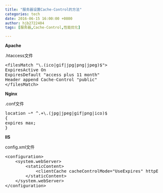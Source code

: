 ```yaml
---
title: "服务器设置Cache-Control的方法"
categories: tech
date: 2016-06-15 16:00:00 +0800
author: hjb2722404
tags: [服务器,Cache-Control,性能优化]

---
```




**Apache**

.htaccess文件



<pre class="prettyprint"><span class="hljs-subst">&lt;</span>filesMatch <span class="hljs-string">"\.(ico|gif|jpg|png|jpeg)$"</span><span class="hljs-subst">&gt;</span> 
ExpiresActive <span class="hljs-keyword">On</span> 
ExpiresDefault <span class="hljs-string">"access plus 11 month"</span> 
<span class="hljs-keyword">Header</span> append <span class="hljs-keyword">Cache</span><span class="hljs-attribute">-Control</span> <span class="hljs-string">"public"</span> 
<span class="hljs-subst">&lt;</span>/filesMatch<span class="hljs-subst">&gt;</span></pre>

**Nginx**

.conf文件



<pre class="prettyprint">location ~* ^.+\.(jpg|jpeg|gif|png|ico)<span class="hljs-variable">$ </span>
{ 
expires max; 
}</pre>

**IIS**

config.xml文件

<pre class="prettyprint"><span class="hljs-tag">&lt;<span class="hljs-title">configuration</span>&gt;</span> 
    <span class="hljs-tag">&lt;<span class="hljs-title">system.webServer</span>&gt;</span> 
        <span class="hljs-tag">&lt;<span class="hljs-title">staticContent</span>&gt;</span> 
            <span class="hljs-tag">&lt;<span class="hljs-title">clientCache</span> <span class="hljs-attribute">cacheControlMode</span>=<span class="hljs-value">"UseExpires"</span> <span class="hljs-attribute">httpExpires</span>=<span class="hljs-value">"Tue, 19 Jan 2038 03:14:07 GMT"</span> /&gt;</span> 
        <span class="hljs-tag">&lt;/<span class="hljs-title">staticContent</span>&gt;</span> 
    <span class="hljs-tag">&lt;/<span class="hljs-title">system.webServer</span>&gt;</span> 
<span class="hljs-tag">&lt;/<span class="hljs-title">configuration</span>&gt;</span></pre>
